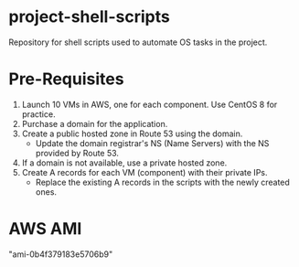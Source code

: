 # project-shell-scripts
Repository for shell scripts used to automate OS tasks in the project.


# Pre-Requisites
1. Launch 10 VMs in AWS, one for each component. Use CentOS 8 for practice.
2. Purchase a domain for the application.
3. Create a public hosted zone in Route 53 using the domain.
   * Update the domain registrar's NS (Name Servers) with the NS provided by Route 53.
4. If a domain is not available, use a private hosted zone.
5. Create A records for each VM (component) with their private IPs.
   * Replace the existing A records in the scripts with the newly created ones.

# AWS AMI
"ami-0b4f379183e5706b9"
